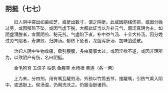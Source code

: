 ## 阴挺（七七）


&emsp;&emsp;妇人阴中突出如菌如芝，或挺出数寸，谓之阴挺。此或因胞络伤损，或因分娩过劳，或因郁热下坠，或因气虚下脱，大都此证当以升补元气、固涩真阴为主。如阴虚滑脱者，宜固阴煎、秘元煎。气虚陷下者，补中益气汤、十全大补汤。因分娩过劳气陷者，寿脾煎、归脾汤。郁热下坠者，龙胆泻肝汤、加味逍遥散。

&emsp;&emsp;治妇人阴中生物痒痛，牵引腰腹，多由房事太过，或因淫欲不遂，或因非理所为，以致阴户有伤，名曰阴挺。

&emsp;&emsp;金毛狗脊 五倍子 枯矾 鱼腥草 水杨根 黄连（各一两）

&emsp;&emsp;上为末。分四剂，用有嘴瓦罐煎汤，外预以竹筒去节，接罐嘴，引热气熏入阴中，或透挺上。俟汤温，仍用洗沃之。仍服治挺诸药。

